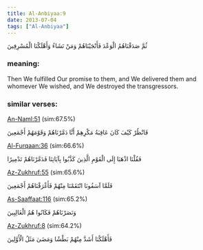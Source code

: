 ```yaml
---
title: Al-Anbiyaa:9
date: 2013-07-04
tags: ["Al-Anbiyaa"]
---
```

ثُمَّ صَدَقْنَاهُمُ الْوَعْدَ فَأَنْجَيْنَاهُمْ وَمَنْ نَشَاءُ وَأَهْلَكْنَا الْمُسْرِفِينَ
### meaning: 
Then We fulfilled Our promise to them, and We delivered them and whomever We wished, and We destroyed the transgressors.
### similar verses: 

[An-Naml:51](/27/51) (sim:67.5%)

فَانْظُرْ كَيْفَ كَانَ عَاقِبَةُ مَكْرِهِمْ أَنَّا دَمَّرْنَاهُمْ وَقَوْمَهُمْ أَجْمَعِينَ

[Al-Furqaan:36](/25/36) (sim:66.6%)

فَقُلْنَا اذْهَبَا إِلَى الْقَوْمِ الَّذِينَ كَذَّبُوا بِآيَاتِنَا فَدَمَّرْنَاهُمْ تَدْمِيرًا

[Az-Zukhruf:55](/43/55) (sim:65.6%)

فَلَمَّا آسَفُونَا انْتَقَمْنَا مِنْهُمْ فَأَغْرَقْنَاهُمْ أَجْمَعِينَ

[As-Saaffaat:116](/37/116) (sim:65.2%)

وَنَصَرْنَاهُمْ فَكَانُوا هُمُ الْغَالِبِينَ

[Az-Zukhruf:8](/43/8) (sim:64.2%)

فَأَهْلَكْنَا أَشَدَّ مِنْهُمْ بَطْشًا وَمَضَىٰ مَثَلُ الْأَوَّلِينَ
